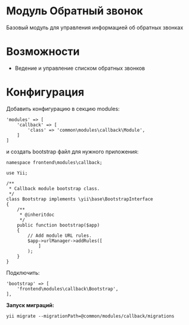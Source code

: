 Модуль Обратный звонок
======================
Базовый модуль для управления информацией об обратных звонках

Возможности
===========
- Ведение и управление списком обратных звонков



Конфигурация
============

Добавить конфигурацию в секцию modules:

```
'modules' => [
    'callback' => [
        'class' => 'common\modules\callback\Module',
    ]
]
```

и создать bootstrap файл для нужного приложения:

```
namespace frontend\modules\callback;

use Yii;

/**
 * Сallback module bootstrap class.
 */
class Bootstrap implements \yii\base\BootstrapInterface
{
    /**
     * @inheritdoc
     */
    public function bootstrap($app)
    {
        // Add module URL rules.
        $app->urlManager->addRules([
            ]
        );
    }
}
```

Подключить:

```
'bootstrap' => [
    'frontend\modules\callback\Bootstrap',
],
```

**Запуск миграций:**

```
yii migrate --migrationPath=@common/modules/callback/migrations
```